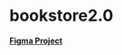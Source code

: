 # bookstore2.0

**[Figma Project](https://www.figma.com/file/F2EGVQzQ4XPmt8lb3Udt70/bookshop?node-id=0%3A1)**
